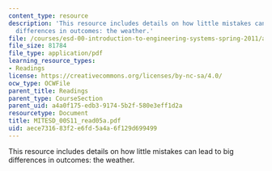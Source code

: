 ```yaml
---
content_type: resource
description: 'This resource includes details on how little mistakes can lead to big
  differences in outcomes: the weather.'
file: /courses/esd-00-introduction-to-engineering-systems-spring-2011/aece731683f2e6fd5a4a6f129d699499_MITESD_00S11_read05a.pdf
file_size: 81784
file_type: application/pdf
learning_resource_types:
- Readings
license: https://creativecommons.org/licenses/by-nc-sa/4.0/
ocw_type: OCWFile
parent_title: Readings
parent_type: CourseSection
parent_uid: a4a0f175-edb3-9174-5b2f-580e3eff1d2a
resourcetype: Document
title: MITESD_00S11_read05a.pdf
uid: aece7316-83f2-e6fd-5a4a-6f129d699499
---
```

This resource includes details on how little mistakes can lead to big differences in outcomes: the weather.